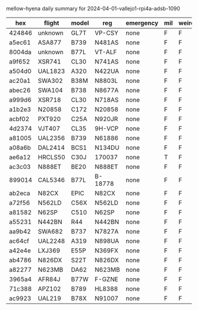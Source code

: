 mellow-hyena daily summary for 2024-04-01-vallejo1-rpi4a-adsb-1090

|hex|flight|model|reg|emergency|mil|weirdo|
|--|--|--|--|--|--|--|
|424846|unknown|GL7T|VP-CSY|none|F|F|
|a5ec61|ASA877|B739|N481AS|none|F|F|
|8004da|unknown|B77L|VT-ALF|none|F|F|
|a9f652|XSR741|CL30|N741AS|none|F|F|
|a504d0|UAL1823|A320|N422UA|none|F|F|
|ac20a1|SWA302|B38M|N8803L|none|F|F|
|abec26|SWA104|B738|N8677A|none|F|F|
|a999d6|XSR718|CL30|N718AS|none|F|F|
|a1b2e3|N20858|C172|N20858|none|F|F|
|acbf02|PXT920|C25A|N920JR|none|F|F|
|4d2374|VJT407|CL35|9H-VCP|none|F|F|
|a81005|UAL2356|B739|N61886|none|F|F|
|a08a6b|DAL2414|BCS1|N134DU|none|F|F|
|ae6a12|HRCLS50|C30J|170037|none|T|F|
|ac3c03|N888ET|BE20|N888ET|none|F|F|
|899014|CAL5346|B77L|B-18778|none|F|F|
|ab2eca|N82CX|EPIC|N82CX|none|F|F|
|a72f56|N562LD|C56X|N562LD|none|F|F|
|a81582|N62SP|C510|N62SP|none|F|F|
|a55231|N442BN|R44|N442BN|none|F|F|
|aa9b42|SWA682|B737|N7827A|none|F|F|
|ac64cf|UAL2248|A319|N898UA|none|F|F|
|a42e4e|LXJ369|E55P|N369FX|none|F|F|
|ab4786|N826DX|S22T|N826DX|none|F|F|
|a82277|N623MB|DA62|N623MB|none|F|F|
|3965a4|AFR84J|B77W|F-GZNE|none|F|F|
|71c388|APZ102|B789|HL8388|none|F|F|
|ac9923|UAL219|B78X|N91007|none|F|F|
